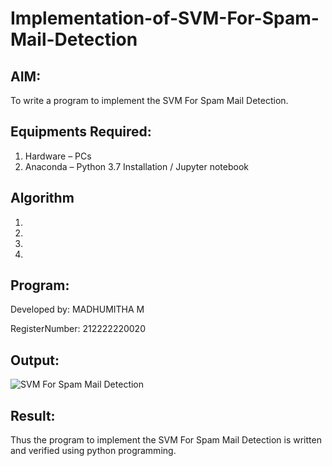 # Implementation-of-SVM-For-Spam-Mail-Detection

## AIM:
To write a program to implement the SVM For Spam Mail Detection.

## Equipments Required:
1. Hardware – PCs
2. Anaconda – Python 3.7 Installation / Jupyter notebook

## Algorithm
1. 
2. 
3. 
4. 

## Program:

Developed by: MADHUMITHA M

RegisterNumber:  212222220020


## Output:
![SVM For Spam Mail Detection](sam.png)


## Result:
Thus the program to implement the SVM For Spam Mail Detection is written and verified using python programming.
